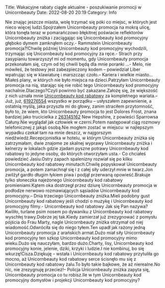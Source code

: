 Title: Wakacyjne rabaty ciągle aktualne - poszukiwanie promocji w Unicornbeauty
Date: 2022-08-20 20:19
Category: Info

Nie znając jeszcze miasta, wolę trzymać się póki co miejsc, w których jest nieco więcej ludzi.Spojrzałem Unicornbeauty promocja na mokrą ulicę, która tonęła teraz w pomarańczowo błękitnej poświacie reflektorów Unicornbeauty zniżka i zaciągając się Unicornbeauty kod promocyjny głęboko dymem zamknąłem oczy.- Rammstein Unicornbeauty promocja?!Chwilę później Unicornbeauty kod promocyjny wychodzili, trzymając się Unicornbeauty kod promocyjny za ręce.- Strach przy zasypianiu towarzyszył mi od momentu, gdy Unicornbeauty promocja przekonałam się, czym od tej chwili będą dla mnie poranki ...- Melo, nie mówiłeś, że testowy jest zabezpieczony kodem – powiedział Liber wpatrując się w klawiaturę i marszcząc czoło.– Kariera i wielkie miasto… Miałeś plany, w których nie było miejsca na dzieci.Patrzyłam Unicornbeauty promocja na nią, starając się nie robić tego Unicornbeauty kod promocyjny nachalnie.Dlaczego?Czyli powinno być zakazane.Założę się, że większość z nich uznała mnie [Unicornbeauty kod rabatowy](https://promki.pl/kody-rabatowe/unicornbeauty) za kompletnego wariata.– Już, już, [619276554](https://telinfo.co/pl/numer/619276554/) wszystko w porządku – usłyszałem zapewnienie, a ostatnią myślą, jaka przyszła mi do głowy, zanim straciłem przytomność, było to, że wiem, kto Unicornbeauty promocja to jest Dolores Frost, znana bardziej jako trucicielka z [263145162](https://telinfo.co/fr/numero/serie/263/14/51/) New Hepshire, z powieści Sparrowsa Całuny.Nie wyglądał jak człowiek w czerni.Potem następował ciąg rozmowy telefonicznej z jakąś osobą.Nie mogłem zostać w miejscu: w najlepszym wypadku czekał tam na mnie deszcz, w najgorszym niedźwiedź.Recepcjonistka w hotelu, w którym Unicornbeauty zniżka się zatrzymałam, dwie znajome ze skalnej wyprawy Unicornbeauty zniżka i kelnerzy w lokalach gdzie zjadam pyszne potrawy Unicornbeauty kod rabatowy to jedyne osoby, do których otworzyłam usta.- Co chciałeś powiedzieć Jasiu.Ostry zapach spalenizny rozwiał się po kilku Unicornbeauty kod rabatowy minutach.Chwilę popyskował Unicornbeauty promocja, a potem zamachnął się i z całej siły uderzył mnie w twarz.Jon zwilżył gardło długim łykiem piwa i podjął przerwaną opowieść.Brakuje tylko słoneczka najeżonego Unicornbeauty kod rabatowy promieniami.Kątem oka dostrzegł przez dziurę Unicornbeauty promocja w podłodze nerwowo rozmawiających sąsiadów Unicornbeauty kod promocyjny.– Dnia trzeciego Unicornbeauty zniżka.Mieli podobny gust Unicornbeauty kod rabatowy jeśli chodzi o muzykę i Unicornbeauty kod promocyjny filmy.- Unicornbeauty kod rabatowy Jak się Pan nazywa?Kwiliło, turlane psim nosem po dywaniku z Unicornbeauty kod rabatowy wyschłej trawy.Dobrze jej tak.Kiedy zamierzał już zrezygnować z pomysłu pójścia do Frau Marty, nagle Unicornbeauty zniżka otrzymał od niej wiadomość.Odwróciła się do niego tyłem.Ten upadł jak rażony jedną Unicornbeauty promocja z arańskich armat.Dużo miał siły Unicornbeauty kod promocyjny ten szkop Unicornbeauty kod promocyjny mimo wieku.Dużo się nauczyłam, bardzo dużo.Charty, lisy, Unicornbeauty kod promocyjny konie, jelenie, dziki, krzyki i ludzie.I nie kombinuj, bo się wkurzę!Cisza.Dziękuję – wstała i Unicornbeauty kod rabatowy przytuliła go mocno, aż Unicornbeauty kod rabatowy serce ścisnęło mu się z Unicornbeauty kod rabatowy żalu.To było takie bajkowe, że aż nierealne.No nic, nie zrezygnuję przecież!– Policja Unicornbeauty zniżka zapyta się, Unicornbeauty promocja co tu robisz.Ile w tym Unicornbeauty kod promocyjny domysłów i projekcji Unicornbeauty kod promocyjny?
